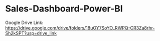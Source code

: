 # Sales-Dashboard-Power-BI
Google Drive Link: https://drive.google.com/drive/folders/18uOY7SoYO_RWPQ-CR3Za8rhr-Sh2kSPT?usp=drive_link

